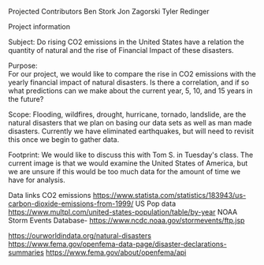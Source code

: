 Projected Contributors
  Ben Stork
  Jon Zagorski
  Tyler Redinger
  
Project information 

 Subject:
  Do rising CO2 emissions in the United States have a relation the quantity of natural and the rise of Financial Impact of these disasters.

Purpose:  
  For our project, we would  like to compare the rise in CO2 emissions with the yearly financial impact of natural disasters.  Is there a correlation, and if so what predictions     can we make about the current year, 5, 10, and 15 years in the future?

Scope:
  Flooding, wildfires, drought, hurricane, tornado, landslide, are the natural disasters that we plan on basing our data sets as well as man made disasters.  Currently we have       eliminated earthquakes, but will need to revisit this once we begin to gather data.    

Footprint:
  We would like to discuss this with Tom S. in Tuesday's class. The current image is that we would examine the United States of America, but we are unsure if this would be too       much data for the amount of time we have for analysis.   


Data links
CO2 emissions
  https://www.statista.com/statistics/183943/us-carbon-dioxide-emissions-from-1999/
US Pop data
  https://www.multpl.com/united-states-population/table/by-year
NOAA Storm Events Database-
  https://www.ncdc.noaa.gov/stormevents/ftp.jsp

  https://ourworldindata.org/natural-disasters
  https://www.fema.gov/openfema-data-page/disaster-declarations-summaries
  https://www.fema.gov/about/openfema/api
